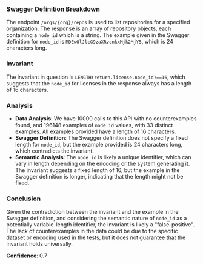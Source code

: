 ### Swagger Definition Breakdown
The endpoint `/orgs/{org}/repos` is used to list repositories for a specified organization. The response is an array of repository objects, each containing a `node_id` which is a string. The example given in the Swagger definition for `node_id` is `MDEwOlJlcG9zaXRvcnkxMjk2MjY5`, which is 24 characters long.

### Invariant
The invariant in question is `LENGTH(return.license.node_id)==16`, which suggests that the `node_id` for licenses in the response always has a length of 16 characters.

### Analysis
- **Data Analysis**: We have 10000 calls to this API with no counterexamples found, and 196148 examples of `node_id` values, with 33 distinct examples. All examples provided have a length of 16 characters.
- **Swagger Definition**: The Swagger definition does not specify a fixed length for `node_id`, but the example provided is 24 characters long, which contradicts the invariant.
- **Semantic Analysis**: The `node_id` is likely a unique identifier, which can vary in length depending on the encoding or the system generating it. The invariant suggests a fixed length of 16, but the example in the Swagger definition is longer, indicating that the length might not be fixed.

### Conclusion
Given the contradiction between the invariant and the example in the Swagger definition, and considering the semantic nature of `node_id` as a potentially variable-length identifier, the invariant is likely a "false-positive". The lack of counterexamples in the data could be due to the specific dataset or encoding used in the tests, but it does not guarantee that the invariant holds universally.

**Confidence**: 0.7
